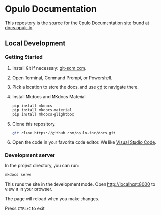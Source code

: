 # Opulo Documentation

This repository is the source for the Opulo Documentation site found at [docs.opulo.io](https://docs.opulo.io)

## Local Development

### Getting Started

1. Install Git if necessary: [git-scm.com](https://git-scm.com/book/en/v2/Getting-Started-Installing-Git).
2. Open Terminal, Command Prompt, or Powershell.
3. Pick a location to store the docs, and use [cd](https://linuxhint.com/cd-command-in-terminal/) to navigate there.

4. Install Mkdocs and MKdocs Material

    ```bash
    pip install mkdocs
    pip install mkdocs-material
    pip install mkdocs-glightbox
    ```

5. Clone this repository:

    ```bash
    git clone https://github.com/opulo-inc/docs.git
    ```

6. Open the code in your favorite code editor. We like [Visual Studio Code](https://code.visualstudio.com/).

### Development server

In the project directory, you can run:

```bash
mkdocs serve
```

This runs the site in the development mode.
Open [http://localhost:8000](http://localhost:8000) to view it in your browser.

The page will reload when you make changes.

Press `CTRL+C` to exit
